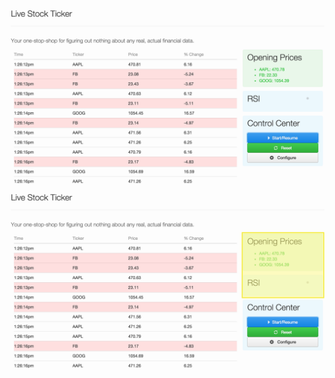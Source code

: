 <img class="screen" src="img/ticker-screenshot.png" />
<img class="fragment screen screen-next" src="img/ticker-screenshot-sidebar.png" />
